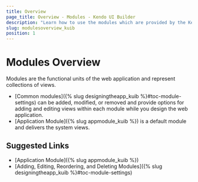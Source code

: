 ```yaml
---
title: Overview
page_title: Overview - Modules - Kendo UI Builder
description: "Learn how to use the modules which are provided by the Kendo UI Builder tool for creating and managing Angular and AngularJS-based web applications."
slug: modulesoverview_kuib
position: 1
---
```


# Modules Overview

Modules are the functional units of the web application and represent collections of views.

* [Common modules]({% slug designingtheapp_kuib %}#toc-module-settings) can be added, modified, or removed and provide options for adding and editing views within each module while you design the web application.
* [Application Module]({% slug appmodule_kuib %}) is a default module and delivers the system views.

## Suggested Links

* [Application Module]({% slug appmodule_kuib %})
* [Adding, Editing, Reordering, and Deleting Modules]({% slug designingtheapp_kuib %}#toc-module-settings)
